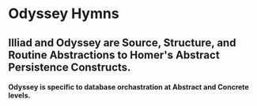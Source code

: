 # Odyssey Hymns
## Illiad and Odyssey are Source, Structure, and Routine Abstractions to Homer's Abstract Persistence Constructs. 
#### Odyssey is specific to database orchastration at Abstract and Concrete levels.
